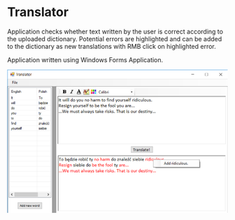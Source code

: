 # Translator

Application checks whether text written by the user is correct according to the uploaded dictionary. Potential errors are highlighted and can be added to the dictionary as new translations with RMB click on highlighted error.

Application written using Windows Forms Application.

![alt text](https://raw.githubusercontent.com/Krucjator/Translator/master/TranslationExample.png)
